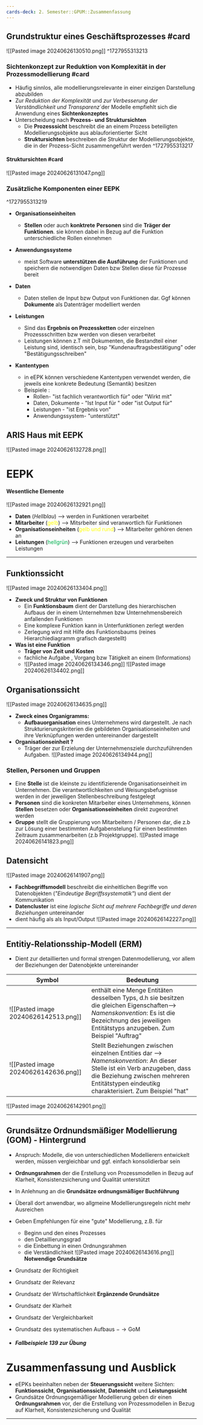 ```yaml
---
cards-deck: 2. Semester::GPUM::Zusammenfassung
---
```


## Grundstruktur eines Geschäftsprozesses #card 

![[Pasted image 20240626130510.png]]
^1727955313213

### Sichtenkonzept zur Reduktion von Komplexität in der Prozessmodellierung #card 
- Häufig sinnlos, alle modellierungsrelevante in einer einzigen Darstellung abzubilden
- Zur *Reduktion* *der* *Komplexität* und *zur Verbesserung der Verständlichkeit und Transparenz*´der Modelle empfiehlt sich die Anwendung eines **Sichtenkonzeptes**
- Unterscheidung nach **Prozess- und Struktursichten**
	- Die **Prozesssicht** beschreibt die an einem Prozess beteiligten Modellierungsobjekte aus ablauforientierter Sicht
	- **Struktursichten** beschreiben die Struktur der Modellierungsobjekte, die in der Prozess-Sicht zusammengeführt werden
^1727955313217

#### Struktursichten #card 
![[Pasted image 20240626131047.png]]
### Zusätzliche Komponenten einer EEPK
^1727955313219

- **Organisationseinheiten**
	- **Stellen** oder auch **konktrete** **Personen** sind die **Träger der Funktionen**. sie können dabei in Bezug auf die Funktion unterschiedliche Rollen einnehmen
- **Anwendungssysteme**
	- meist Software **unterstützen die Ausführung** der Funktionen und speichern die notwendigen Daten bzw Stellen diese für Prozesse bereit
- **Daten** 
	- Daten stellen de Input bzw Output von Funktionen dar. Ggf können **Dokumente** als Datenträger modelliert werden

- **Leistungen**
	- Sind das **Ergebnis on Prozessketten** oder einzelnen Prozessschritten bzw werden von diesen verarbeitet
	- Leistungen können z.T mit Dokumenten, die Bestandteil einer Leistung sind, identisch sein, bsp "Kundenauftragsbestätigung" oder "Bestätigungsschreiben"
- **Kantentypen**
	- in eEPK können verschiedene Kantentypen verwendet werden, die jeweils eine konkrete Bedeutung (Semantik) besitzen
	- Beispiele :
		- Rollen- "ist fachlich verantwortlich für" oder "Wirkt mit"
		- Daten, Dokumente - "Ist Input für " oder "ist Output für"
		- Leistungen - "ist Ergebnis von"
		- Anwendungssystem- "unterstützt"
## ARIS Haus mit EEPK
![[Pasted image 20240626132728.png]]

# EEPK
#### Wesentliche Elemente
![[Pasted image 20240626132921.png]]
-  **Daten** (*Hellblau*) --> werden in Funktionen verarbeitet
- **Mitarbeiter** (<span style="color:#ffff00">gelb</span>) --> Mitsrbeiter sind veranwortlich für Funktionen
- **Organisationseinheiten** (<span style="color:#ffff00">gelb und rund</span>) --> Mitarbeiter gehören denen an
- **Leistungen** (<span style="color:#00b050">hellgrün</span>) --> Funktionen erzeugen und verarbeiten Leistungen
---
## Funktionssicht

![[Pasted image 20240626133404.png]]
- **Zweck und Struktur von Funktionen**
	- Ein **Funktionsbaum** dient der Darstellung des hierarchischen Aufbaus der in einem Unternehmen bzw Unternehmensbereich anfallenden Funktionen
	- Eine komplexe Funktion kann in Unterfunktionen zerlegt werden
	- Zerlegung wird mit Hilfe des Funktionsbaums (reines Hierarchiediagramm grafisch dargestellt)
- **Was ist eine Funktion**
	- **Träger von Zeit und Kosten** 
	- fachliche Aufgabe , Vorgang bzw Tätigkeit an einem (Informations)
	- ![[Pasted image 20240626134346.png]]
![[Pasted image 20240626134402.png]]


## Organisationssicht
![[Pasted image 20240626134635.png]]

- **Zweck eines Organigramms:**
	- **Aufbauorganisation** eines Unternehmens wird dargestellt. Je nach Strukturierungskriterien die gebildeten Organisationseinheiten und ihre Verknüpfungen werden untereinander dargestellt
- **Organisationseinheit ?**
	- Träger der zur Erzielung der Unternehmensziele durchzuführenden Aufgaben.
	![[Pasted image 20240626134944.png]]

### Stellen, Personen und Gruppen
-  Eine **Stelle** ist die kleinste zu identifizierende Organisationseinheit im Unternehmen. Die verantwortlichkeiten und Weisungsbefugnisse werden in der jeweiligen Stellenbeschreibung festgelegt
- **Personen** sind die konkreten Mitarbeiter eines Unternehmens, können **Stellen** besetzen oder **Organisationseinheiten** direkt zugeordnet werden
- **Gruppe** stellt die Gruppierung von Mitarbeitern / Personen dar, die z.b zur Lösung einer bestimmten Aufgabenstelung für einen bestimmten Zeitraum zusammenarbeiten (z.b Projektgruppe).
![[Pasted image 20240626141823.png]]
## Datensicht
![[Pasted image 20240626141907.png]]
-  **Fachbegriffsmodell** beschreibt die einheitlichen Begriffe von Datenobjekten (*"Eindeutige Begriffssystematik"*) und dient der Kommunikation
- **Datencluster** ist eine *logische Sicht auf mehrere Fachbegriffe und deren Beziehungen* untereinander
- dient häufig als als Input/Output
![[Pasted image 20240626142227.png]]
---
## Entitiy-Relationsship-Modell (ERM)
- Dient zur detaillierten und formal strengen Datenmodellierung, vor allem der Beziehungen der Datenobjekte untereinander

| **Symbol**                           | **Bedeutung**                                                                                                                                                                                                         |
| ------------------------------------ | --------------------------------------------------------------------------------------------------------------------------------------------------------------------------------------------------------------------- |
| ![[Pasted image 20240626142513.png]] | enthält eine Menge Entitäten desselben Typs, d.h sie besitzen die gleichen Eigenschaften--> *Namenskonvention*: Es ist die Bezeichnung des jeweiligen Entitätstyps anzugeben. Zum Beispiel "Auftrag"                  |
| ![[Pasted image 20240626142636.png]] | Stellt Beziehungen zwischen einzelnen Entities dar --> *Namenskonvention*: An dieser Stelle ist ein Verb anzugeben, dass die Beziehung zwischen mehreren Entitätstypen eindeutikg charakterisiert. Zum Beispiel "hat" |
![[Pasted image 20240626142901.png]]

---
## Grundsätze Ordnundsmäßiger Modellierung (GOM) - Hintergrund
-  Anspruch: Modelle, die von unterschiedlichen Modellierern entwickelt werden, müssen vergleichbar und ggf. einfach konsolidierbar sein
- **Ordnungsrahmen** der die Erstellung von Prozessmodellen in Bezug auf Klarheit, Konsistenzsicherung und Qualität unterstützt
- In Anlehnung an die **Grundsätze ordnungsmäßiger Buchführung**
- Überall dort anwendbar, wo allgmeine Modellierungsregeln nicht mehr Ausreichen
- Geben Empfehlungen für eine "gute" Modellierung, z.B. für 
	- Beginn und den eines Prozesses
	- den Detaillierungsgrad
	- die Einbettung in einen Ordnungsrahmen
	- die Verständlichkeit
![[Pasted image 20240626143616.png]]
**Notwendige Grundsätze**
- Grundsatz der Richtigkeit
- Grundsatz der Relevanz
- Grundsatz der Wirtschaftlichkeit
**Ergänzende Grundsätze**
- Grundsatz der Klarheit
- Grundsatz der Vergleichbarkeit
- Grundsatz des systematischen Aufbaus
$-\to\text{GoM}$

- ##### Fallbeispiele 139 zur Übung

# Zusammenfassung und Ausblick
- eEPKs beeinhalten neben der **Steuerungssicht** weitere Sichten: **Funktionssicht**, **Organisationssicht**, **Datensicht** und **Leistungssicht**
- Grundsätze Ordnungsgemäßiger Modellierung geben dir einen **Ordnungsrahmen** vor, der die Erstellung von Prozessmodellen in Bezug auf Klarheit, Konsistenzsicherung und Qualität 
---
